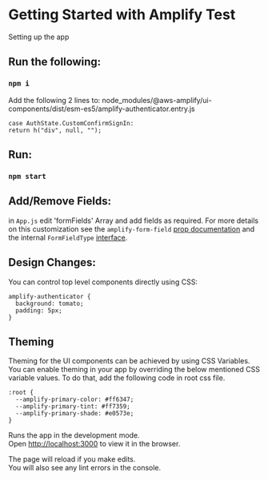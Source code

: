 # Getting Started with Amplify Test

Setting up the app

## Run the following:

### `npm i`

Add the following 2 lines to: node_modules/@aws-amplify/ui-components/dist/esm-es5/amplify-authenticator.entry.js

```
case AuthState.CustomConfirmSignIn: 
return h("div", null, "");
```

## Run:
### `npm start`

## Add/Remove Fields:
in `App.js` edit 'formFields' Array and add fields as required.
For more details on this customization see the `amplify-form-field` [prop documentation](https://github.com/aws-amplify/amplify-js/tree/main/packages/amplify-ui-components/src/components/amplify-form-field#properties) and the internal `FormFieldType` [interface](https://github.com/aws-amplify/amplify-js/blob/main/packages/amplify-ui-components/src/components/amplify-auth-fields/amplify-auth-fields-interface.ts#L3).

## Design Changes:
You can control top level components directly using CSS:

```
amplify-authenticator {
  background: tomato;
  padding: 5px;
}
```

## Theming
Theming for the UI components can be achieved by using CSS Variables. You can enable theming in your app by overriding the below mentioned CSS variable values. To do that, add the following code in root css file.
```
:root {
  --amplify-primary-color: #ff6347;
  --amplify-primary-tint: #ff7359;
  --amplify-primary-shade: #e0573e;
}
```

Runs the app in the development mode.\
Open [http://localhost:3000](http://localhost:3000) to view it in the browser.

The page will reload if you make edits.\
You will also see any lint errors in the console.
